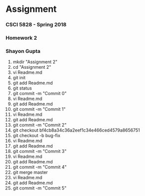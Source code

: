 # Assignment

### CSCI 5828 - Spring 2018
### Homework 2
### Shayon Gupta

1. mkdir "Assignment 2"
2. cd "Assignment 2"
3. vi Readme.md
4. git init
5. git add Readme.md
6. git status
7. git commit -m "Commit 0"
8. vi Readme.md
9. git add Readme.md
10. git commit -m "Commit 1"
11. vi Readme.md
12. git add Readme.md
13. git commit -m "Commit 2"
14. git checkout bf4cb8a34c36a2eef1c34e466ced4579a8656751
15. git checkout -b bug-fix
16. vi Readme.md
17. git add Readme.md
18. git commit -m "Commit 3"
19. vi Readme.md
20. git add Readme.md
21. git commit -m "Commit 4"
22. git merge master
23. vi Readme.md
24. git add Readme.md
25. git commit -m "Commit 5"
